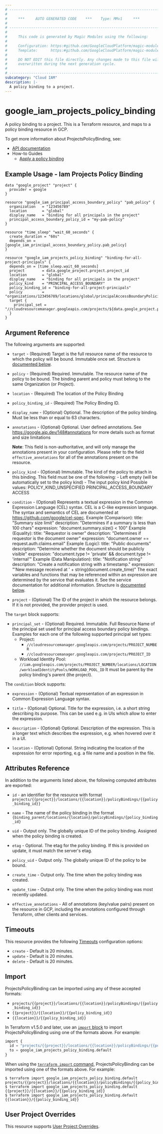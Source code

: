 ```yaml
---
# ----------------------------------------------------------------------------
#
#     ***     AUTO GENERATED CODE    ***    Type: MMv1     ***
#
# ----------------------------------------------------------------------------
#
#     This code is generated by Magic Modules using the following:
#
#     Configuration: https:#github.com/GoogleCloudPlatform/magic-modules/tree/main/mmv1/products/iam3/ProjectsPolicyBinding.yaml
#     Template:      https:#github.com/GoogleCloudPlatform/magic-modules/tree/main/mmv1/templates/terraform/resource.html.markdown.tmpl
#
#     DO NOT EDIT this file directly. Any changes made to this file will be
#     overwritten during the next generation cycle.
#
# ----------------------------------------------------------------------------
subcategory: "Cloud IAM"
description: |-
  A policy binding to a project.
---
```


# google_iam_projects_policy_binding

A policy binding to a project. This is a Terraform resource, and maps to a policy binding resource in GCP.


To get more information about ProjectsPolicyBinding, see:

* [API documentation](https://cloud.google.com/iam/docs/reference/rest/v3/projects.locations.policyBindings)
* How-to Guides
    * [Apply a policy binding](https://cloud.google.com/iam/docs/principal-access-boundary-policies-create#create_binding)

## Example Usage - Iam Projects Policy Binding


```hcl
data "google_project" "project" {
  provider = google
}

resource "google_iam_principal_access_boundary_policy" "pab_policy" {
  organization   = "123456789"
  location       = "global"
  display_name   = "binding for all principals in the project"
  principal_access_boundary_policy_id = "my-pab-policy"
}

resource "time_sleep" "wait_60_seconds" {
  create_duration = "60s"
  depends_on = [google_iam_principal_access_boundary_policy.pab_policy]
}

resource "google_iam_projects_policy_binding" "binding-for-all-project-principals" {
  depends_on = [time_sleep.wait_60_seconds]
  project        = data.google_project.project.project_id
  location       = "global"
  display_name   = "binding for all principals in the project"
  policy_kind    = "PRINCIPAL_ACCESS_BOUNDARY"
  policy_binding_id = "binding-for-all-project-principals"
  policy         = "organizations/123456789/locations/global/principalAccessBoundaryPolicies/${google_iam_principal_access_boundary_policy.pab_policy.principal_access_boundary_policy_id}"
  target {
    principal_set = "//cloudresourcemanager.googleapis.com/projects/${data.google_project.project.project_id}"
  }
}
```

## Argument Reference

The following arguments are supported:


* `target` -
  (Required)
  Target is the full resource name of the resource to which the policy will be bound. Immutable once set.
  Structure is [documented below](#nested_target).

* `policy` -
  (Required)
  Required. Immutable. The resource name of the policy to be bound. The binding parent and policy must belong to the same Organization (or Project).

* `location` -
  (Required)
  The location of the Policy Binding

* `policy_binding_id` -
  (Required)
  The Policy Binding ID.


* `display_name` -
  (Optional)
  Optional. The description of the policy binding. Must be less than or equal to 63 characters.

* `annotations` -
  (Optional)
  Optional. User defined annotations. See https://google.aip.dev/148#annotations for more details such as format and size limitations

  **Note**: This field is non-authoritative, and will only manage the annotations present in your configuration.
  Please refer to the field `effective_annotations` for all of the annotations present on the resource.

* `policy_kind` -
  (Optional)
  Immutable. The kind of the policy to attach in this binding. This
  field must be one of the following:  - Left empty (will be automatically set
  to the policy kind) - The input policy kind   Possible values:  POLICY_KIND_UNSPECIFIED PRINCIPAL_ACCESS_BOUNDARY ACCESS

* `condition` -
  (Optional)
  Represents a textual expression in the Common Expression Language
  (CEL) syntax. CEL is a C-like expression language. The syntax and semantics of
  CEL are documented at https://github.com/google/cel-spec.
  Example (Comparison):
  title: \"Summary size limit\"
  description: \"Determines if a summary is less than 100 chars\"
  expression: \"document.summary.size() < 100\"
  Example
  (Equality):
  title: \"Requestor is owner\"
  description: \"Determines if requestor is the document owner\"
  expression: \"document.owner == request.auth.claims.email\"  Example
  (Logic):
  title: \"Public documents\"
  description: \"Determine whether the document should be publicly visible\"
  expression: \"document.type != 'private' && document.type != 'internal'\"
  Example (Data Manipulation):
  title: \"Notification string\"
  description: \"Create a notification string with a timestamp.\"
  expression: \"'New message received at ' + string(document.create_time)\"
  The exact variables and functions that may be referenced within an expression are
  determined by the service that evaluates it. See the service documentation for
  additional information.
  Structure is [documented below](#nested_condition).

* `project` - (Optional) The ID of the project in which the resource belongs.
    If it is not provided, the provider project is used.



<a name="nested_target"></a>The `target` block supports:

* `principal_set` -
  (Optional)
  Required. Immutable. Full Resource Name of the principal set used for principal access boundary policy bindings.
  Examples for each one of the following supported principal set types:
  * Project:
    * `//cloudresourcemanager.googleapis.com/projects/PROJECT_NUMBER`
    * `//cloudresourcemanager.googleapis.com/projects/PROJECT_ID`
  * Workload Identity Pool: `//iam.googleapis.com/projects/PROJECT_NUMBER/locations/LOCATION/workloadIdentityPools/WORKLOAD_POOL_ID`
  It must be parent by the policy binding's parent (the project).

<a name="nested_condition"></a>The `condition` block supports:

* `expression` -
  (Optional)
  Textual representation of an expression in Common Expression Language syntax.

* `title` -
  (Optional)
  Optional. Title for the expression, i.e. a short string describing its purpose. This can be used e.g. in UIs which allow to enter the expression.

* `description` -
  (Optional)
  Optional. Description of the expression. This is a longer text which describes the expression, e.g. when hovered over it in a UI.

* `location` -
  (Optional)
  Optional. String indicating the location of the expression for error reporting, e.g. a file name and a position in the file.

## Attributes Reference

In addition to the arguments listed above, the following computed attributes are exported:

* `id` - an identifier for the resource with format `projects/{{project}}/locations/{{location}}/policyBindings/{{policy_binding_id}}`

* `name` -
  The name of the policy binding in the format `{binding_parent/locations/{location}/policyBindings/{policy_binding_id}`

* `uid` -
  Output only. The globally unique ID of the policy binding. Assigned when the policy binding is created.

* `etag` -
  Optional. The etag for the policy binding. If this is provided on update, it must match the server's etag.

* `policy_uid` -
  Output only. The globally unique ID of the policy to be bound.

* `create_time` -
  Output only. The time when the policy binding was created.

* `update_time` -
  Output only. The time when the policy binding was most recently updated.

* `effective_annotations` -
  All of annotations (key/value pairs) present on the resource in GCP, including the annotations configured through Terraform, other clients and services.


## Timeouts

This resource provides the following
[Timeouts](https://developer.hashicorp.com/terraform/plugin/sdkv2/resources/retries-and-customizable-timeouts) configuration options:

- `create` - Default is 20 minutes.
- `update` - Default is 20 minutes.
- `delete` - Default is 20 minutes.

## Import


ProjectsPolicyBinding can be imported using any of these accepted formats:

* `projects/{{project}}/locations/{{location}}/policyBindings/{{policy_binding_id}}`
* `{{project}}/{{location}}/{{policy_binding_id}}`
* `{{location}}/{{policy_binding_id}}`


In Terraform v1.5.0 and later, use an [`import` block](https://developer.hashicorp.com/terraform/language/import) to import ProjectsPolicyBinding using one of the formats above. For example:

```tf
import {
  id = "projects/{{project}}/locations/{{location}}/policyBindings/{{policy_binding_id}}"
  to = google_iam_projects_policy_binding.default
}
```

When using the [`terraform import` command](https://developer.hashicorp.com/terraform/cli/commands/import), ProjectsPolicyBinding can be imported using one of the formats above. For example:

```
$ terraform import google_iam_projects_policy_binding.default projects/{{project}}/locations/{{location}}/policyBindings/{{policy_binding_id}}
$ terraform import google_iam_projects_policy_binding.default {{project}}/{{location}}/{{policy_binding_id}}
$ terraform import google_iam_projects_policy_binding.default {{location}}/{{policy_binding_id}}
```

## User Project Overrides

This resource supports [User Project Overrides](https://registry.terraform.io/providers/hashicorp/google/latest/docs/guides/provider_reference#user_project_override).

